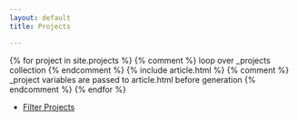 ```yaml
---
layout: default
title: Projects

---
```

<!-- projects -->
<section>
	<!-- Selection of highlighted projects. _projects collection is looped over. If a project is marked to be included, an article _include is called with scope of .project variables(passed from the project). --> 
	<div class="posts">
		<!-- TODO update blubs-->
		{% for project in site.projects %} 	{% comment %}
											loop over _projects collection 
	 										{% endcomment %}
				{% include article.html %}			{% comment %}
													_project variables are passed to article.html before generation
													{% endcomment %}
		{% endfor %}
	</div>
  <div>
		<ul class="actions">
        <li><a href="{{'/skills.html' |  relative_url }}" class="button">Filter Projects</a></li>
    </ul>
	</div>
</section>